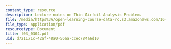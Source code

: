 ```yaml
---
content_type: resource
description: Lecture notes on Thin Airfoil Analysis Problem.
file: /media/https%3A/open-learning-course-data-rc.s3.amazonaws.com/16-01-unified-engineering-i-ii-iii-iv-fall-2005-spring-2006/d721171c42af48a056aaccec784a6d10_f03_0304.pdf
file_type: application/pdf
resourcetype: Document
title: f03_0304.pdf
uid: d721171c-42af-48a0-56aa-ccec784a6d10
---
```


